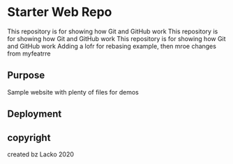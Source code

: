 # Starter Web Repo

This repository is for showing how Git and GitHub work
This repository is for showing how Git and GitHub work
This repository is for showing how Git and GitHub work
Adding a lofr for rebasing example, then mroe changes from myfeatrre 

## Purpose

Sample website with plenty of files for demos

## Deployment

## copyright

created bz Lacko 2020

<!-- ready for merging -->


<!-- changing readm me file -->